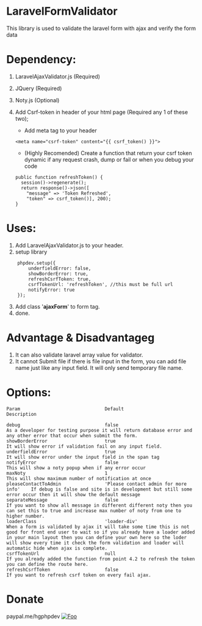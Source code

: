 # LaravelFormValidator

This library is used to validate the laravel form with ajax and verify the form data

# Dependency:
1. LaravelAjaxValidator.js (Required)
2. JQuery (Required)
3. Noty.js (Optional)
4. Add Csrf-token in header of your html page (Required any 1 of these two);
	- Add meta tag to your header
    ```
	<meta name="csrf-token" content="{{ csrf_token() }}">
    ```
   
	- (Highly Recomended) Create a function that return your csrf token dynamic if any request crash, dump or fail or when you debug your code
    ```
	public function refreshToken() {
	  session()->regenerate();
	  return response()->json([
	    "message" => 'Token Refreshed',
	    "token" => csrf_token()], 200);
	}

    ```


# Uses:
1. Add LaravelAjaxValidator.js to your header.
2. setup library
```
    phpdev.setup({
        underfieldError: false,
        showBorderError: true,
        refreshCsrfToken: true,
        csrfTokenUrl: 'refreshToken', //this must be full url
        notifyError: true
    });
```
3. Add class '**ajaxForm**' to form tag.
3. done.

# Advantage & Disadvantageg
 1. It can also validate laravel array value for validator.
 2. It cannot Submit file if there is file input in the form, you can add file name just like any input field. It will only send temporary file name.


# Options:

```
Param                               Default                             Description

debug                               false                                   As a developer for testing purpose it will return database error and any other error that occur when submit the form.
showBorderError                     true                                    It will show error if validation fail on any input field.
underfieldError                     true                                    It will show error under the input field in the span tag
notifyError                         false                                   This will show a noty popup when if any error occur
maxNoty                             1                                       This will show maximum number of notification at once
pleaseContactToAdmin                'Please contact admin for more info'    If debug is false and site is in development but still some error occur then it will show the default message
separateMessage                     false                                   If you want to show all message in different different noty then you can set this to true and increase max number of noty from one to higher number.
loaderClass                         'loader-div'                            When a form is validated by ajax it will take some time this is not good for front end user to wait so if you already have a loader added in your main layout then you can define your own here so the loder will show every time it check the form validation and loader will automatic hide when ajax is complete.
csrfTokenUrl                        null                                    If you already added the function from point 4.2 to refresh the token you can define the route here.
refreshCsrfToken                    false                                   If you want to refresh csrf token on every fail ajax.
```
# Donate
paypal.me/hgphpdev
<a href="paypal.me/hgphpdev" rel="some text">![Foo](https://github.com/hitugehlot22/LaravelFormValidator/blob/master/images.png?raw=true)</a>
